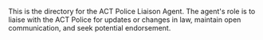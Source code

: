 This is the directory for the ACT Police Liaison Agent. The agent's role is to liaise with the ACT Police for updates or changes in law, maintain open communication, and seek potential endorsement.
